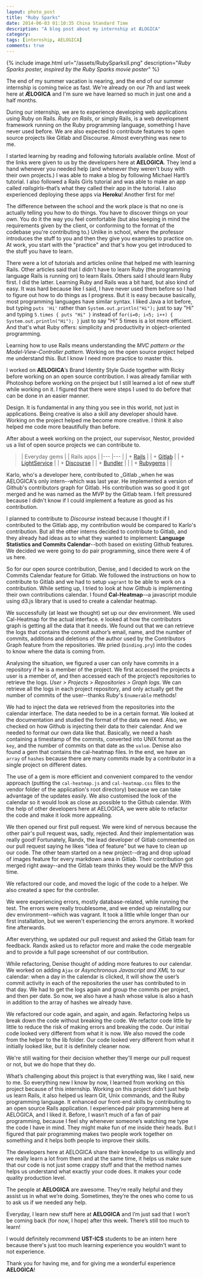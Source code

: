 ```yaml
---
layout: photo_post
title: "Ruby Sparks"
date: 2014-06-03 01:10:35 China Standard Time
description: "A blog post about my internship at ÆLOGICA"
category: 
tags: [internship, AELOGICA]
comments: true
---
```


{% include image.html url="/assets/RubySparksII.png" description="<em>Ruby Sparks poster, inspired by the Ruby Sparks movie poster</em>" %}

The end of my summer vacation is nearing, and the end of our summer internship is coming twice as fast. We're already on our 7th and last week here at **ÆLOGICA** and I'm sure we have learned so much in just one and a half months. 

During our internship, we are to experience developing web applications using Ruby on Rails. *Ruby on Rails*, or simply Rails, is a web development framework running on the Ruby programming language, something I have never used before. We are also expected to contribute features to open source projects like Gitlab and Discourse. Almost everything was new to me. 

I started learning by reading and following tutorials available online. Most of the links were given to us by the developers here at **AELOGICA**. They lend a hand whenever you needed help (and whenever they weren't busy with their own projects.) I was able to make a blog by following Michael Hartl’s tutorial. I also followed a Rails Girls tutorial and was able to make an app called *railsgirls*–that’s what they called their app in the tutorial. I also experienced deploying these apps via **Heroku**! Another first for me! 

The difference between the school and the work place is that no one is actually telling you how to do things. You have to discover things on your own. You do it the way you feel comfortable (but also keeping in mind the requirements given by the client, or conforming to the format of the codebase you're contributing to.) Unlike in school, where the professor introduces the stuff to you and then they give you examples to practice on. At work, you start with the "practice" and that's how you get introduced to the stuff you have to learn. 

There were a lot of tutorials and articles online that helped me with learning Rails. Other articles said that I didn't have to learn Ruby (the programming language Rails is running on) to learn Rails. Others said I should learn Ruby first. I did the latter. Learning Ruby and Rails was a bit hard, but also kind of easy. It was hard because like I said, I have never used them before so I had to figure out how to do things as I progress. But it is easy because basically, most programming languages have similar syntax. I liked Java a lot before, but typing `puts 'Hi'` rather than `System.out.println("Hi");` just to say "Hi" and typing `5.times { puts "Hi" }` instead of `for(i=0; i<5; i++) { System.out.println("Hi"); }` just to say "Hi" 5 times is a lot more efficient. And that's what Ruby offers: simplicity and productivity in object-oriented programming.

Learning how to use Rails means understanding the *MVC pattern or the Model-View-Controller pattern.* Working on the open source project helped me understand this. But I know I need more practice to master this. 

I worked on **AELOGICA**’s Brand Identity Style Guide together with Ricky before working on an open source contribution. I was already familiar with Photoshop before working on the project but I still learned a lot of new stuff while working on it. I figured that there were steps I used to do before that can be done in an easier manner.

Design. It is fundamental in any thing you see in this world, not just in applications. Being creative is also a skill any developer should have. Working on the project helped me become more creative. I think it also helped me code more beautifully than before. 

After about a week working on the project, our supervisor, Nestor, provided us a list of open source projects we can contribute to. 

>| Everyday gems | | Rails apps |
>|---  |---  |
>| + [Rails](https://github.com/rails/rails)    | | + [Gitlab](https://github.com/gitlabhq/gitlabhq)    |
>| + [LightService](https://github.com/adomokos/light-service)    | | + [Discourse](https://github.com/discourse/discourse)    |
>| + [Bundler](https://github.com/bundler/bundler)    |     |
>| + [Rubygems](https://github.com/rubygems/rubygems)    |     |

Karlo, who's a developer here, contributed to _Gitlab _when he was AELOGICA's only intern--which was last year. He implemented a version of Github's contributors graph for Gitlab. His contribution was so good it got merged and he was named as the MVP by the Gitlab team. I felt pressured because I didn't know if I could implement a feature as good as his contribution.

I planned to contribute to _Discourse_ instead because I thought if I contributed to the Gitlab app, my contribution would be compared to Karlo's contribution. But all the other interns decided to contribute to Gitlab, and they already had ideas as to what they wanted to implement: **Language Statistics **and** Commits Calendar**--both based on existing Github features. We decided we were going to do pair programming, since there were 4 of us here. 

So for our open source contribution, Denise, and I decided to work on the Commits Calendar feature for Gitlab. We followed the instructions on how to contribute to Gitlab and we had to setup `vagrant` to be able to work on a contribution. While setting up, I tried to look at how Github is implementing their own contributions calendar. I found **Cal-Heatmap**-–a javascript module using d3.js library that is used to create a calendar heatmap.

We successfully (at least we thought) set up our dev environment. We used Cal-Heatmap for the actual interface. e looked at how the contributors graph is getting all the data that it needs. We found out that we can retrieve the logs that contains the commit author’s email, name, and the number of commits, additions and deletions of the author used by the Contributors Graph feature from the repositories. We pried (`binding.pry`) into the codes to know where the data is coming from. 

Analysing the situation, we figured a user can only have commits in a repository if he is a member of the project. We first accessed the projects a user is a member of, and then accessed each of the project’s repositories to retrieve the logs. _User &gt; Projects &gt; Repositories &gt; Graph logs._ We can retrieve all the logs in each project repository, and only actually get the number of commits of the user--thanks Ruby's `Enumerable` methods!

We had to inject the data we retrieved from the repositories into the calendar interface. The data needed to be in a certain format. We looked at the documentation and studied the format of the data we need. Also, we checked on how Github is injecting their data to their calendar. And we needed to format our own data like that. Basically, we need a hash containing a timestamp of the commits, converted into UNIX format as the `key`, and the number of commits on that date as the `value`. Denise also found a gem that contains the cal-heatmap files. In the end, we have an `array` of `hashes` because there are many commits made by a contributor in a single project on different dates.

The use of a gem is more efficient and convenient compared to the vendor approach (putting the `cal-heatmap.js` and `cal-heatmap.css` files to the vendor folder of the application's root directory) because we can take advantage of the updates easily. We also customised the look of the calendar so it would look as close as possible to the Github calendar. With the help of other developers here at AELOGICA, we were able to refactor the code and make it look more appealing.

We then opened our first pull request. We were kind of nervous because the other pair's pull request was, sadly, rejected. And their implementation was really good! Fortunately, Randx, the lead developer of Gitlab commented on our pull request saying he likes <q>idea of feature</q> but we have to clean up our code. The other team started on a new project--drag and drop upload of images feature for every markdown area in Gitlab. Their contribution got merged right away--and the Gitlab team thinks they would be the MVP this time.

We refactored our code, and moved the logic of the code to a helper. We also created a spec for the controller.

We were experiencing errors, mostly database-related, while running the test. The errors were really troublesome, and we ended up reinstalling our dev environment--which was vagrant. It took a little while longer than our first installation, but we weren't experiencing the errors anymore. It worked fine afterwards. 

After everything, we updated our pull request and asked the Gitlab team for feedback. Randx asked us to refactor more and make the code mergeable and to provide a full page screenshot of our contribution.

While refactoring, Denise thought of adding more features to our calendar. We worked on adding `Ajax` or _Asynchronous Javascript and XML_  to our calendar: when a day in the calendar is clicked, it will show the user’s commit activity in each of the repositories the user has contributed to in that day. We had to get the logs again and group the commits per project, and then per date. So now, we also have a hash whose value is also a hash in addition to the array of hashes we already have.

We refactored our code again, and again, and again. Refactoring helps us break down the code without breaking the code. We refactor code little by little to reduce the risk of making errors and breaking the code. Our initial code looked very different from what it is now. We also moved the code from the helper to the lib folder. Our code looked very different from what it initially looked like, but it is definitely cleaner now.

We're still waiting for their decision whether they'll merge our pull request or not, but we do hope that they do.

What’s challenging about this project is that everything was, like I said, new to me. So everything new I know by now, I learned from working on this project because of this internship. Working on this project didn't just help us learn Rails, it also helped us learn Git, Unix commands, and the Ruby programming language. It enhanced our front-end skills by contributing to an open source Rails application. I experienced pair programming here at AELOGICA, and I liked it. Before, I wasn’t much of a fan of pair programming, because I feel shy whenever someone’s watching me type the code I have in mind. They might make fun of me inside their heads. But I figured that pair programming makes two people work together on something and it helps both people to improve their skills. 

The developers here at AELOGICA share their knowledge to us willingly and we really learn a lot from them and at the same time, it helps us make sure that our code is not just some crappy stuff and that the method names helps us understand what exactly your code does. It makes your code quality production level. 

The people at **AELOGICA** are awesome. They’re really helpful and they assist us in what we’re doing. Sometimes, they’re the ones who come to us to ask us if we needed any help. 

Everyday, I learn new stuff here at **AELOGICA** and I’m just sad that I won’t be coming back (for now, I hope) after this week. There’s still too much to learn!

I would definitely recommend **UST-ICS** students to be an intern here because there's just too much learning experience you wouldn't want to not experience.

Thank you for having me, and for giving me a wonderful experience **AELOGICA**!
